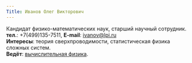 ```yaml
---
Title: Иванов Олег Викторович
---
```


Кандидат физико-математических наук, старший научный сотрудник.<br>
**тел.**: +7(499)135-7511, **E-mail**: [ivanov@lpi.ru](mailto:ivanov@lpi.ru)<br>
**Интересы**: теория сверхпроводимости, статистическая физика сложных систем.<br>
**Ведёт**: [вычислительная физика](%base_url%?study%2Fplan%2Fcalcphys).

